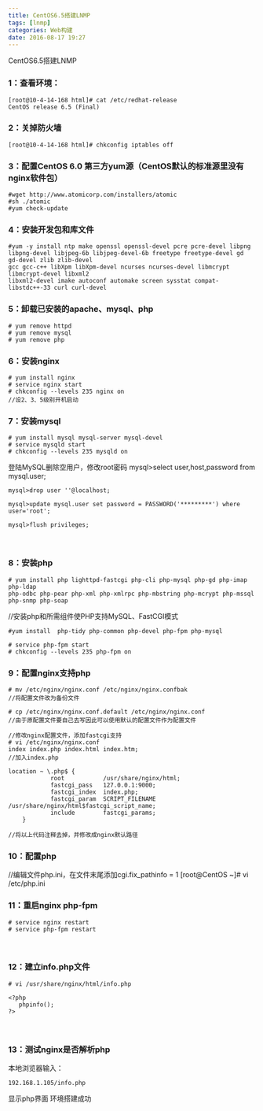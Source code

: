 ```yaml
---
title: CentOS6.5搭建LNMP  
tags: [lnmp]
categories: Web构建
date: 2016-08-17 19:27
---
```




CentOS6.5搭建LNMP  

### 1：查看环境：


    [root@10-4-14-168 html]# cat /etc/redhat-release
    CentOS release 6.5 (Final)

### 2：关掉防火墙


	[root@10-4-14-168 html]# chkconfig iptables off

### 3：配置CentOS 6.0 第三方yum源（CentOS默认的标准源里没有nginx软件包）

	#wget http://www.atomicorp.com/installers/atomic
	#sh ./atomic
	#yum check-update

### 4：安装开发包和库文件　

	#yum -y install ntp make openssl openssl-devel pcre pcre-devel libpng
	libpng-devel libjpeg-6b libjpeg-devel-6b freetype freetype-devel gd gd-devel zlib zlib-devel
	gcc gcc-c++ libXpm libXpm-devel ncurses ncurses-devel libmcrypt libmcrypt-devel libxml2
	libxml2-devel imake autoconf automake screen sysstat compat-libstdc++-33 curl curl-devel

### 5：卸载已安装的apache、mysql、php

	# yum remove httpd
	# yum remove mysql
	# yum remove php

### 6：安装nginx

	# yum install nginx
	# service nginx start
	# chkconfig --levels 235 nginx on
	//设2、3、5级别开机启动

### 7：安装mysql

	# yum install mysql mysql-server mysql-devel
	# service mysqld start
	# chkconfig --levels 235 mysqld on

登陆MySQL删除空用户，修改root密码
	mysql>select user,host,password from mysql.user;
	 
	mysql>drop user ''@localhost;
	 
	mysql>update mysql.user set password = PASSWORD('*********') where user='root';
	 
	mysql>flush privileges;
　　
### 8：安装php

	# yum install php lighttpd-fastcgi php-cli php-mysql php-gd php-imap php-ldap
	php-odbc php-pear php-xml php-xmlrpc php-mbstring php-mcrypt php-mssql php-snmp php-soap

//安装php和所需组件使PHP支持MySQL、FastCGI模式


	#yum install  php-tidy php-common php-devel php-fpm php-mysql
	
	# service php-fpm start
	# chkconfig --levels 235 php-fpm on

### 9：配置nginx支持php

	# mv /etc/nginx/nginx.conf /etc/nginx/nginx.confbak
	//将配置文件改为备份文件
 
	# cp /etc/nginx/nginx.conf.default /etc/nginx/nginx.conf
	//由于原配置文件要自己去写因此可以使用默认的配置文件作为配置文件
 
	//修改nginx配置文件，添加fastcgi支持
	# vi /etc/nginx/nginx.conf
	index index.php index.html index.htm;
	//加入index.php
	 
	location ~ \.php$ {
	            root           /usr/share/nginx/html;
	            fastcgi_pass   127.0.0.1:9000;
	            fastcgi_index  index.php;
	            fastcgi_param  SCRIPT_FILENAME  /usr/share/nginx/html$fastcgi_script_name;
	            include        fastcgi_params;
        }

	//将以上代码注释去掉，并修改成nginx默认路径
 
### 10：配置php

//编辑文件php.ini，在文件末尾添加cgi.fix_pathinfo = 1
	[root@CentOS ~]# vi /etc/php.ini

### 11：重启nginx php-fpm

	# service nginx restart
	# service php-fpm restart
　　
### 12：建立info.php文件

	# vi /usr/share/nginx/html/info.php

	<?php
	   phpinfo();
	?>
　　
### 13：测试nginx是否解析php

本地浏览器输入：

	192.168.1.105/info.php

显示php界面  环境搭建成功
　　




